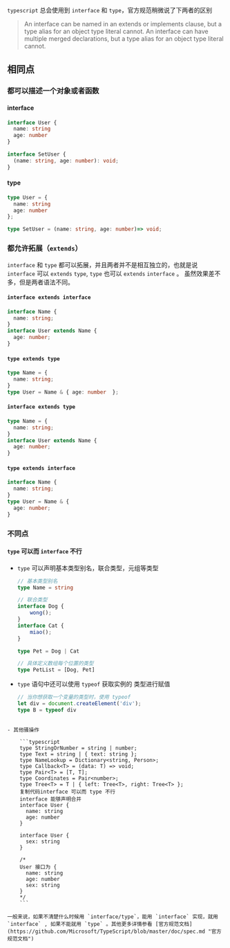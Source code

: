 `typescript` 总会使用到 `interface` 和 `type`，官方规范稍微说了下两者的区别

> An interface can be named in an extends or implements clause, but a type alias for an object type literal cannot.
An interface can have multiple merged declarations, but a type alias for an object type literal cannot.

## 相同点

### 都可以描述一个对象或者函数

#### interface

```typescript
interface User {
  name: string
  age: number
}

interface SetUser {
  (name: string, age: number): void;
}
```

#### type

```typescript
type User = {
  name: string
  age: number
};

type SetUser = (name: string, age: number)=> void;
```

### 都允许拓展（`extends`）

`interface` 和 `type` 都可以拓展，并且两者并不是相互独立的，也就是说 `interface` 可以 `extends` `type`, `type` 也可以 `extends` `interface` 。 虽然效果差不多，但是两者语法不同。

#### `interface extends interface`

```typescript
interface Name { 
  name: string; 
}
interface User extends Name { 
  age: number; 
}
```

#### `type extends type`

```typescript
type Name = {
  name: string;
}
type User = Name & { age: number  };
```

#### `interface extends type`

```typescript
type Name = { 
  name: string; 
}
interface User extends Name { 
  age: number; 
}
```

#### `type extends interface`

```typescript
interface Name {
  name: string;
}
type User = Name & {
  age: number;
}
```

### 不同点

#### `type` 可以而 `interface` 不行

- `type` 可以声明基本类型别名，联合类型，元组等类型

	```typescript
	// 基本类型别名
	type Name = string

	// 联合类型
	interface Dog {
		wong();
	}
	interface Cat {
		miao();
	}

	type Pet = Dog | Cat

	// 具体定义数组每个位置的类型
	type PetList = [Dog, Pet]
	```

- `type` 语句中还可以使用 `typeof` 获取实例的 类型进行赋值

	```typescript
	// 当你想获取一个变量的类型时，使用 typeof
	let div = document.createElement('div');
	type B = typeof div
```

- 其他骚操作

	```typescript
	type StringOrNumber = string | number;  
	type Text = string | { text: string };  
	type NameLookup = Dictionary<string, Person>;  
	type Callback<T> = (data: T) => void;  
	type Pair<T> = [T, T];  
	type Coordinates = Pair<number>;  
	type Tree<T> = T | { left: Tree<T>, right: Tree<T> };
	复制代码interface 可以而 type 不行
	interface 能够声明合并
	interface User {
	  name: string
	  age: number
	}

	interface User {
	  sex: string
	}

	/*
	User 接口为 {
	  name: string
	  age: number
	  sex: string 
	}
	*/
	```

一般来说，如果不清楚什么时候用 `interface/type`，能用 `interface` 实现，就用 `interface` , 如果不能就用 `type` 。其他更多详情参看 [官方规范文档](https://github.com/Microsoft/TypeScript/blob/master/doc/spec.md "官方规范文档")